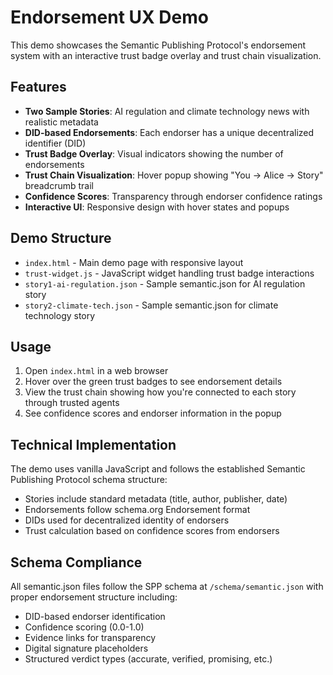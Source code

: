 # Endorsement UX Demo

This demo showcases the Semantic Publishing Protocol's endorsement system with an interactive trust badge overlay and trust chain visualization.

## Features

- **Two Sample Stories**: AI regulation and climate technology news with realistic metadata
- **DID-based Endorsements**: Each endorser has a unique decentralized identifier (DID)
- **Trust Badge Overlay**: Visual indicators showing the number of endorsements
- **Trust Chain Visualization**: Hover popup showing "You → Alice → Story" breadcrumb trail
- **Confidence Scores**: Transparency through endorser confidence ratings
- **Interactive UI**: Responsive design with hover states and popups

## Demo Structure

- `index.html` - Main demo page with responsive layout
- `trust-widget.js` - JavaScript widget handling trust badge interactions
- `story1-ai-regulation.json` - Sample semantic.json for AI regulation story
- `story2-climate-tech.json` - Sample semantic.json for climate technology story

## Usage

1. Open `index.html` in a web browser
2. Hover over the green trust badges to see endorsement details
3. View the trust chain showing how you're connected to each story through trusted agents
4. See confidence scores and endorser information in the popup

## Technical Implementation

The demo uses vanilla JavaScript and follows the established Semantic Publishing Protocol schema structure:

- Stories include standard metadata (title, author, publisher, date)
- Endorsements follow schema.org Endorsement format
- DIDs used for decentralized identity of endorsers
- Trust calculation based on confidence scores from endorsers

## Schema Compliance

All semantic.json files follow the SPP schema at `/schema/semantic.json` with proper endorsement structure including:

- DID-based endorser identification
- Confidence scoring (0.0-1.0)
- Evidence links for transparency
- Digital signature placeholders
- Structured verdict types (accurate, verified, promising, etc.)